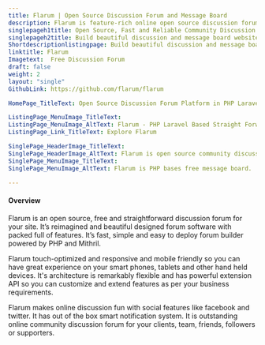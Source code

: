 ```yaml
---
title: Flarum | Open Source Discussion Forum and Message Board
description: Flarum is feature-rich online open source discussion forum and message board builder that makes online discussion simpler and fun.
singlepageh1title: Open Source, Fast and Reliable Community Discussion Forum
singlepageh2title: Build beautiful discussion and message board websites with pack full social features.
Shortdescriptionlistingpage: Build beautiful discussion and message board websites with pack full social features.
linktitle: Flarum
Imagetext:  Free Discussion Forum 
draft: false
weight: 2
layout: "single"
GithubLink: https://github.com/flarum/flarum

HomePage_TitleText: Open Source Discussion Forum Platform in PHP Laravel

ListingPage_MenuImage_TitleText: 
ListingPage_MenuImage_AltText: Flarum - PHP Laravel Based Straight Forward Discussion Platform
ListingPage_Link_TitleText: Explore Flarum

SinglePage_HeaderImage_TitleText: 
SinglePage_HeaderImage_AltText: Flarum is open source community discussion forum
SinglePage_MenuImage_TitleText: 
SinglePage_MenuImage_AltText: Flarum is PHP bases free message board.

---
```


#### Overview

Flarum is an open source, free and straightforward discussion forum for your site. It’s reimagined and beautiful designed forum software with packed full of features. It’s fast, simple and easy to deploy forum builder powered by PHP and Mithril.

Flarum touch-optimized and responsive and mobile friendly so you can have great experience on your smart phones, tablets and other hand held devices. It's architecture is remarkably flexible and has powerful extension API so you can customize and extend features as per your business requirements.

Flarum makes online discussion fun with social features like facebook and twitter. It has out of the box smart notification system. It is outstanding online community discussion forum for your clients, team, friends, followers or supporters.